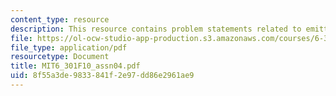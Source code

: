 ```yaml
---
content_type: resource
description: This resource contains problem statements related to emitter degeneration.
file: https://ol-ocw-studio-app-production.s3.amazonaws.com/courses/6-301-solid-state-circuits-fall-2010/8f55a3de9833841f2e97dd86e2961ae9_MIT6_301F10_assn04.pdf
file_type: application/pdf
resourcetype: Document
title: MIT6_301F10_assn04.pdf
uid: 8f55a3de-9833-841f-2e97-dd86e2961ae9
---
```


